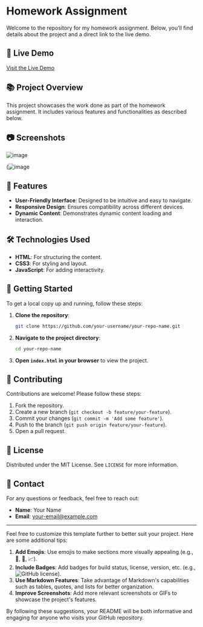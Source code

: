 # Homework Assignment

Welcome to the repository for my homework assignment. Below, you'll find details about the project and a direct link to the live demo.

## 🔗 Live Demo

[Visit the Live Demo](https://apurakshit2001.github.io/Ejob-2nd/)

## 📚 Project Overview

This project showcases the work done as part of the homework assignment. It includes various features and functionalities as described below.

## 📷 Screenshots

![image](https://github.com/apurakshit2001/Ejob-2nd/assets/128841242/c714bf47-4147-4184-8664-c6d65e52e8b8)

(![image](https://github.com/apurakshit2001/Ejob-2nd/assets/128841242/44227ca6-2ac2-44b9-801a-6dde0530a369)


## 🌟 Features

- **User-Friendly Interface**: Designed to be intuitive and easy to navigate.
- **Responsive Design**: Ensures compatibility across different devices.
- **Dynamic Content**: Demonstrates dynamic content loading and interaction.

## 🛠️ Technologies Used

- **HTML**: For structuring the content.
- **CSS3**: For styling and layout.
- **JavaScript**: For adding interactivity.

## 🚀 Getting Started

To get a local copy up and running, follow these steps:

1. **Clone the repository**:
    ```sh
    git clone https://github.com/your-username/your-repo-name.git
    ```

2. **Navigate to the project directory**:
    ```sh
    cd your-repo-name
    ```

3. **Open `index.html` in your browser** to view the project.


## 🤝 Contributing

Contributions are welcome! Please follow these steps:

1. Fork the repository.
2. Create a new branch (`git checkout -b feature/your-feature`).
3. Commit your changes (`git commit -m 'Add some feature'`).
4. Push to the branch (`git push origin feature/your-feature`).
5. Open a pull request.

## 📝 License

Distributed under the MIT License. See `LICENSE` for more information.

## 📧 Contact

For any questions or feedback, feel free to reach out:

- **Name**: Your Name
- **Email**: your-email@example.com

---

Feel free to customize this template further to better suit your project. Here are some additional tips:

1. **Add Emojis**: Use emojis to make sections more visually appealing (e.g., 🎉, 🔧, 📈).
2. **Include Badges**: Add badges for build status, license, version, etc. (e.g., ![GitHub license](https://img.shields.io/github/license/your-username/your-repo-name)).
3. **Use Markdown Features**: Take advantage of Markdown's capabilities such as tables, quotes, and lists for better organization.
4. **Improve Screenshots**: Add more relevant screenshots or GIFs to showcase the project's features.

By following these suggestions, your README will be both informative and engaging for anyone who visits your GitHub repository.
